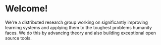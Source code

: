 # Welcome!
We're a distributed research group working on significantly improving learning systems and applying them to the toughest problems humanity faces. We do this by advancing theory and also building exceptional open source tools.
